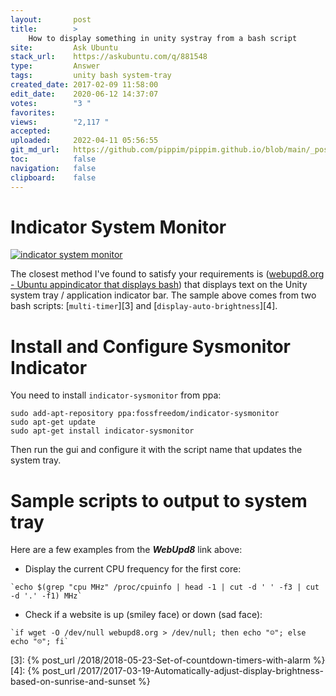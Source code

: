```yaml
---
layout:       post
title:        >
    How to display something in unity systray from a bash script
site:         Ask Ubuntu
stack_url:    https://askubuntu.com/q/881548
type:         Answer
tags:         unity bash system-tray
created_date: 2017-02-09 11:58:00
edit_date:    2020-06-12 14:37:07
votes:        "3 "
favorites:    
views:        "2,117 "
accepted:     
uploaded:     2022-04-11 05:56:55
git_md_url:   https://github.com/pippim/pippim.github.io/blob/main/_posts/2017/2017-02-09-How-to-display-something-in-unity-systray-from-a-bash-script.md
toc:          false
navigation:   false
clipboard:    false
---
```


# Indicator System Monitor

[![indicator system monitor][1]][1]

The closest method I've found to satisfy your requirements is ([webupd8.org - Ubuntu appindicator that displays bash][2]) that displays text on the Unity system tray / application indicator bar. The sample above comes from two bash scripts: [`multi-timer`][3] and [`display-auto-brightness`][4].

# Install and Configure Sysmonitor Indicator

You need to install `indicator-sysmonitor` from ppa:

``` 
sudo add-apt-repository ppa:fossfreedom/indicator-sysmonitor
sudo apt-get update
sudo apt-get install indicator-sysmonitor
```

Then run the gui and configure it with the script name that updates the system tray.

# Sample scripts to output to system tray

Here are a few examples from the ***WebUpd8*** link above:

- Display the current CPU frequency for the first core:

``` 
`echo $(grep "cpu MHz" /proc/cpuinfo | head -1 | cut -d ' ' -f3 | cut -d '.' -f1) MHz`
```

- Check if a website is up (smiley face) or down (sad face):

``` 
`if wget -O /dev/null webupd8.org > /dev/null; then echo "☺"; else echo "☹"; fi`
```


  [1]: https://i.stack.imgur.com/Zh8Wh.gif
  [2]: http://www.webupd8.org/2014/05/ubuntu-appindicator-that-displays-bash.html
  [3]: {% post_url /2018/2018-05-23-Set-of-countdown-timers-with-alarm %}
  [4]: {% post_url /2017/2017-03-19-Automatically-adjust-display-brightness-based-on-sunrise-and-sunset %}
